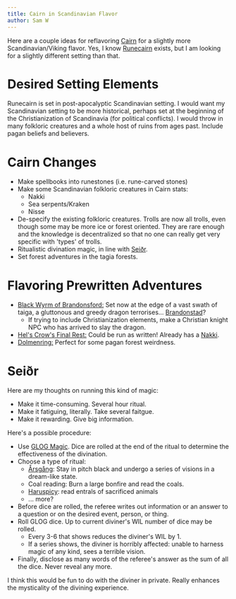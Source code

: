 ```yaml
---
title: Cairn in Scandinavian Flavor
author: Sam W
---
```


<head>
      <meta name = "description" content = "Cairn with Scandinavian Flavor" />
   </head>


Here are a couple ideas for reflavoring [Cairn](https://cairnrpg.com/) for a slightly more Scandinavian/Viking flavor. Yes, I know [Runecairn](https://byodinsbeardrpg.itch.io/runecairn) exists, but I am looking for a slightly different setting than that. 

# Desired Setting Elements

Runecairn is set in post-apocalyptic Scandinavian setting. I would want my Scandinavian setting to be more historical, perhaps set at the beginning of the Christianization of Scandinavia (for political conflicts). I would throw in many folkloric creatures and a whole host of ruins from ages past. Include pagan beliefs and believers.

# Cairn Changes

 - Make spellbooks into runestones (i.e. rune-carved stones)
 - Make some Scandinavian folkloric creatures in Cairn stats:
   - Nakki
   - Sea serpents/Kraken
   - Nisse
 - De-specify the existing folkloric creatures. Trolls are now all trolls, even though some may be more ice or forest oriented. They are rare enough and the knowledge is decentralized so that no one can really get very specific with 'types' of trolls.
 - Ritualistic divination magic, in line with [Seiðr](https://www.wikiwand.com/en/Sei%C3%B0r).
 - Set forest adventures in the tagia forests. 
 
 
# Flavoring Prewritten Adventures

 - [Black Wyrm of Brandonsford:](https://cairnrpg.com/adventures/conversions/the-black-wyrm-of-brandonsford/) Set now at the edge of a vast swath of taiga, a gluttonous and greedy dragon terrorises... [Brandonstad](https://en.wiktionary.org/wiki/stad)?
   - If trying to include Christianization elements, make a Christian knight NPC who has arrived to slay the dragon.
 - [Hel's Crow's Final Rest:](https://cairnrpg.com/adventures/conversions/hels-crows-final-rest/) Could be run as written! Already has a [Nakki](https://www.wikiwand.com/en/N%C3%A4kki).
 - [Dolmenring:](https://manadawnttg.itch.io/caers-crannogs-dolmenring) Perfect for some pagan forest weirdness.
 
 
# Seiðr

Here are my thoughts on running this kind of magic:

  - Make it time-consuming. Several hour ritual.
  - Make it fatiguing, literally. Take several faitgue.
  - Make it rewarding. Give big information.

Here's a possible procedure:

 - Use [GLOG Magic](https://cairnrpg.com/hacks/glog-magic/). Dice are rolled at the end of the ritual to determine the effectiveness of the divination.
 - Choose a type of ritual:
   - [Årsgång](https://www.wikiwand.com/en/%C3%85rsg%C3%A5ng): Stay in pitch black and undergo a series of visions in a dream-like state.
   - Coal reading: Burn a large bonfire and read the coals. 
   - [Haruspicy](https://www.wikiwand.com/en/Haruspex): read entrals of sacrificed animals
   - ... more?
 - Before dice are rolled, the referee writes out information or an answer to a question or on the desired event, person, or thing.
 - Roll GLOG dice. Up to current diviner's WIL number of dice may be rolled.
   - Every 3-6 that shows reduces the diviner's WIL by 1.
   - If a series shows, the diviner is horribly affected: unable to harness magic of any kind, sees a terrible vision.
 - Finally, disclose as many words of the referee's answer as the sum of all the dice. Never reveal any more.
 
 
I think this would be fun to do with the diviner in private. Really enhances the mysticality of the divining experience.







